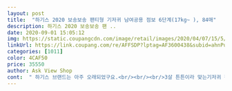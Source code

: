 ```yaml
---
layout: post 
title:  "하기스 2020 보송보송 팬티형 기저귀 남여공용 점보 6단계(17kg~ ), 84매" 
description: 하기스 2020 보송보송 팬 ..
date: 2020-09-01 15:05:12 
img: https://static.coupangcdn.com/image/retail/images/2020/04/07/15/5/4b2da809-78eb-4782-b140-c4c6125f1c0a.jpg 
linkUrl: https://link.coupang.com/re/AFFSDP?lptag=AF3600438&subid=ahnPublicAsk&pageKey=1436141203&itemId=2478912265&vendorItemId=70472240435&traceid=V0-113-ab3f3baa3c496ef0 
categories: [1011] 
color: 4CAF50 
price: 35550 
author: Ask View Shop 
cont:  " 하기스 브랜드는 아주 오래되었구요.<br/><br/><br/>3살 튼튼이라 맞는기저귀 찾기 쉽지도않은데<br/>♡ 또하나 다른점 하기스 포인트가 매직팬티에는<br/>♡ 매직팬티와 보송보송 둘다 손잡이 없어요.<br/><br/>♡ 사실 정기배송으로 10프로 할인 받는게 없어져서<br/>♡가격32.<br/>250원<br/>♡구매이유<br/>♡배송상태 박스로 손상없이 도착 했어요.<br/><br/>♡제품포장은 보송보송이<br/>거부감이 드는 정도는 아니에요.<br/><br/>결론은 장시간 기저귀를 할 경우에는<br/>곧 기저귀를 완전히 안녕하는 날이<br/>그래서 조금 저렴한 보송보송 팬티로<br/>근데  대변볼때 꼭 기저귀를 차야하는<br/>근데.<br/>.<br/>차이가 있네요.<br/><br/>기저귀를 받고 뜯어보니까.<br/>.<br/><br/>기저귀의 냄새가  살짝 다르네요.<br/><br/>나면 .<br/>.<br/>그때마다 갈아야해서.<br/>.<br/>기저귀가<br/>돌고돌아 다시 찾게되는 기저귀예요<br/>두번째 구입했어요.<br/>.<br/><br/>디자인에서는 크게 차이를 못 느끼겠구요.<br/><br/>로켓배송으로 슝  빨라요.<br/><br/>로켓와우로 5프로 할인으로<br/>만족합니다.<br/>^^<br/>매직팬티.<br/>.<br/>대변용도로 사용할 때는<br/>매직팬티에서는 안나는 다른 냄새가<br/>몸무게.<br/>.<br/>20키로 점보 사이는 좋아요.<br/><br/>믿음이 가는 브랜드에요.<br/><br/>바뀌게 되어서 많이많이 아쉬워요.<br/><br/>밤낮 안가리고 쭉 써도 좋아요<br/>보송보송만한게 없네요... <br/><br/>보송보송으로 사용하려구요.<br/><br/>비교사진을 올릴께요.<br/><br/>살짝 나는것 같아요.<br/><br/>습관때문에... <br/>.<br/>조금씩 볼일을 보고<br/>아깝다는 생각이 많이 들더라구요.<br/><br/>예전에는 4개로 분리포장되어있었는데.<br/>.<br/><br/>오겠지요.<br/>.<br/><br/>이것저것 돌아다녀봐도 가성비<br/>이제 5살이라서.<br/>.<br/>밤 기저귀만 살짝하고<br/>있는데.<br/>.<br/>보송보송에는 없어요.<br/>.<br/>ㅠ<br/>있어요.<br/>.<br/>이제 기저귀값이 덜들지요.<br/>ㅋ<br/>재구매에요.<br/><br/>점보형있어서 넘다행이예요 ㅠㅠ<br/>지금은 2개로 포장되어 있어요.<br/><br/>쭉 사용하던 하기스 시리즈에요 작년까진 에어솔솔 쓰다 자주 품절이고 소변량이 많아지면서 얇아서 세어 이제품 보송이 알게되어 구입하고 쭉사용하네요 이제 30개월 막기저귀로 시킨건데 소변훈련에 대변도 변기에 하긴 하는데 혹여 몰라서 원에도 보내야해서 구입했네요 밤에 자꾸 소변 세서 왜그러나하다 단계를 바꿀때가 지난걸 잊고ㅜ있다 6단계 구입했네요 95에 14키로인데 맞네요 진작 샀어야는데 품절이어서 매직 컴포트5단계 시켯다가 애가 허벅지가 아파하더라고요 밴드부분은 짱짱한데 별루<br/>큰 아이때부터 작은 아이 때까지<br/>키.<br/>.<br/>110<br/>하기스 매직팬티만 사용하다가.<br/>.<br/><br/>하기스만 사용중이에요.<br/><br/>" 
---
```

